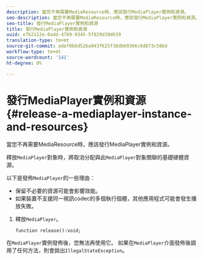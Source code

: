 ```yaml
---
description: 當您不再需要MediaResource時，應該發行MediaPlayer實例和資源。
seo-description: 當您不再需要MediaResource時，應該發行MediaPlayer實例和資源。
seo-title: 發行MediaPlayer實例和資源
title: 發行MediaPlayer實例和資源
uuid: e7b2112e-8add-4789-9345-5f829d39d639
translation-type: tm+mt
source-git-commit: adef0bbd52ba043f625f38db69366c6d873c586d
workflow-type: tm+mt
source-wordcount: '141'
ht-degree: 0%

---
```



# 發行MediaPlayer實例和資源{#release-a-mediaplayer-instance-and-resources}

當您不再需要MediaResource時，應該發行MediaPlayer實例和資源。

釋放`MediaPlayer`對象時，將取消分配與此`MediaPlayer`對象關聯的基礎硬體資源。

以下是發佈`MediaPlayer`的一些理由：

* 保留不必要的資源可能會影響效能。
* 如果裝置不支援同一視訊codec的多個執行個體，其他應用程式可能會發生播放失敗。

1. 釋放`MediaPlayer`。

   ```
   function release():void;
   ```

在`MediaPlayer`實例發佈後，您無法再使用它。 如果在`MediaPlayer`介面發佈後調用了任何方法，則會拋出`IllegalStateException`。